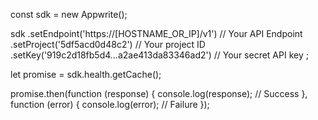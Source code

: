 const sdk = new Appwrite();

sdk
    .setEndpoint('https://[HOSTNAME_OR_IP]/v1') // Your API Endpoint
    .setProject('5df5acd0d48c2') // Your project ID
    .setKey('919c2d18fb5d4...a2ae413da83346ad2') // Your secret API key
;

let promise = sdk.health.getCache();

promise.then(function (response) {
    console.log(response); // Success
}, function (error) {
    console.log(error); // Failure
});